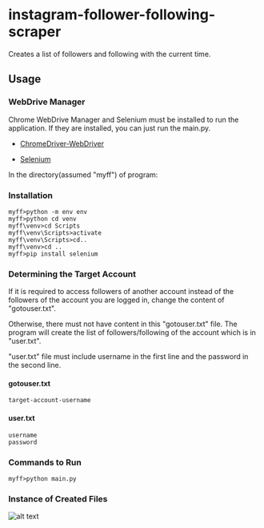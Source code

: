 # instagram-follower-following-scraper

Creates a list of followers and following with the current time.  

## Usage

### WebDrive Manager

Chrome WebDrive Manager and Selenium must be installed to run the application. If they are installed, you can just run the main.py.

 - [ChromeDriver-WebDriver](https://sites.google.com/a/chromium.org/chromedriver/downloads)

 - [Selenium](https://selenium-python.readthedocs.io/installation.html)

In the directory(assumed "myff") of program:

### Installation

```
myff>python -m env env
myff>python cd venv
myff\venv>cd Scripts
myff\venv\Scripts>activate
myff\venv\Scripts>cd..
myff\venv>cd ..
myff>pip install selenium

```

### Determining the Target Account
If it is required to access followers of another account instead of the followers of the account you are logged in, change the content of "gotouser.txt". 

Otherwise, there must not have content in this "gotouser.txt" file. The program will create the list of followers/following of the account which is in "user.txt".

"user.txt" file must include username in the first line and the password in the second line.

#### gotouser.txt

```
target-account-username  
```

#### user.txt
```
username
password
```

### Commands to Run

```
myff>python main.py

```

### Instance of Created Files

![alt text](https://i.imgur.com/Xw1SXpi.png)
